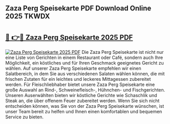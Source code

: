 ## Zaza Perg Speisekarte PDF Download Online 2025 TKWDX

# <h2><a href="http://gcc4l0m.nevu.top/?p=Zaza+Perg+Speisekarte">🔗 👉🔴 Zaza Perg Speisekarte 2025 PDF</a></h2>

[![Zaza Perg Speisekarte 2025 PDF](https://i.imgur.com/dBaPXMq.png)](http://gcc4l0m.nevu.top/?p=Zaza+Perg+Speisekarte)
Die Zaza Perg Speisekarte ist nicht nur eine Liste von Gerichten in einem Restaurant oder Café, sondern auch Ihre Möglichkeit, ein köstliches und für Ihren Geschmack geeignetes Gericht zu wählen. Auf unserer Zaza Perg Speisekarte empfehlen wir einen Salatbereich, in dem Sie aus verschiedenen Salaten wählen können, die mit frischen Zutaten für ein leichtes und leckeres Mittagessen zubereitet werden. Für Fleischliebhaber bietet unsere Zaza Perg Speisekarte eine große Auswahl an Rind-, Schweinefleisch-, Hühnchen- und Fischgerichten. Unseren Auserwählten bieten wir köstliche Gerichte wie Schaschlik und Steak an, die über offenem Feuer zubereitet werden. Wenn Sie sich nicht entscheiden können, was Sie von der Zaza Perg Speisekarte wünschen, ist unser Team bereit zu helfen und Ihnen einen komfortablen und bequemen Service zu bieten.
